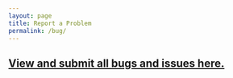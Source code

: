 ```yaml
---
layout: page
title: Report a Problem
permalink: /bug/
---
```



## [View and submit all bugs and issues here.](https://github.com/firelab/windninja/issues)
